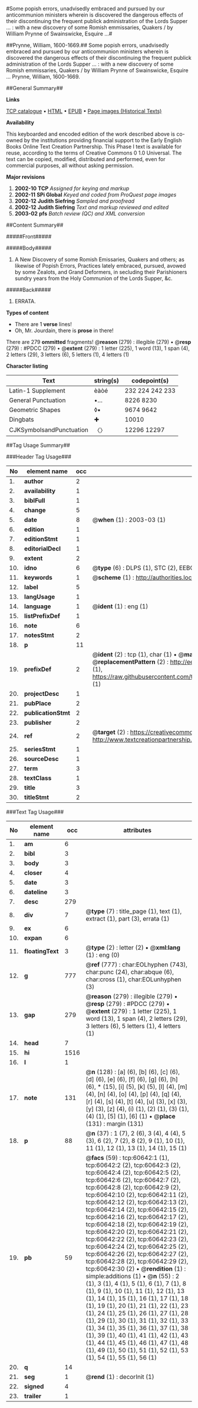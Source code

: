 #Some popish errors, unadvisedly embraced and pursued by our anticommunion ministers wherein is discovered the dangerous effects of their discontinuing the frequent publick administration of the Lords Supper ... : with a new discovery of some Romish emmissaries, Quakers / by William Prynne of Swainswicke, Esquire ...#

##Prynne, William, 1600-1669.##
Some popish errors, unadvisedly embraced and pursued by our anticommunion ministers wherein is discovered the dangerous effects of their discontinuing the frequent publick administration of the Lords Supper ... : with a new discovery of some Romish emmissaries, Quakers / by William Prynne of Swainswicke, Esquire ...
Prynne, William, 1600-1669.

##General Summary##

**Links**

[TCP catalogue](http://www.ota.ox.ac.uk/tcp/)  • 
[HTML](http://tei.it.ox.ac.uk/tcp/Texts-HTML/free/A56/A56210.html)  • 
[EPUB](http://tei.it.ox.ac.uk/tcp/Texts-EPUB/free/A56/A56210.epub) • 
[Page images (Historical Texts)](https://data.historicaltexts.jisc.ac.uk/view?pubId=eebo-12376762e&pageId=eebo-12376762e-60642-1)

**Availability**

This keyboarded and encoded edition of the
	       work described above is co-owned by the institutions
	       providing financial support to the Early English Books
	       Online Text Creation Partnership. This Phase I text is
	       available for reuse, according to the terms of Creative
	       Commons 0 1.0 Universal. The text can be copied,
	       modified, distributed and performed, even for
	       commercial purposes, all without asking permission.

**Major revisions**

1. __2002-10__ __TCP__ *Assigned for keying and markup*
1. __2002-11__ __SPi Global__ *Keyed and coded from ProQuest page images*
1. __2002-12__ __Judith Siefring__ *Sampled and proofread*
1. __2002-12__ __Judith Siefring__ *Text and markup reviewed and edited*
1. __2003-02__ __pfs__ *Batch review (QC) and XML conversion*

##Content Summary##

#####Front#####

#####Body#####

1. A New Discovery of some Romish Emissaries, Quakers and others; as likewise of Popish Errors, Practices lately embraced, pursued, avowed by some Zealots, and Grand Deformers, in secluding their Parishioners sundry years from the Holy Communion of the Lords Supper, &c.

#####Back#####

1. ERRATA.

**Types of content**

  * There are 1 **verse** lines!
  * Oh, Mr. Jourdain, there is **prose** in there!

There are 279 **ommitted** fragments! 
 @__reason__ (279) : illegible (279)  •  @__resp__ (279) : #PDCC (279)  •  @__extent__ (279) : 1 letter (225), 1 word (13), 1 span (4), 2 letters (29), 3 letters (6), 5 letters (1), 4 letters (1)

**Character listing**


|Text|string(s)|codepoint(s)|
|---|---|---|
|Latin-1 Supplement|èàòé|232 224 242 233|
|General Punctuation|•…|8226 8230|
|Geometric Shapes|◊▪|9674 9642|
|Dingbats|✚|10010|
|CJKSymbolsandPunctuation|〈〉|12296 12297|

##Tag Usage Summary##

###Header Tag Usage###

|No|element name|occ|attributes|
|---|---|---|---|
|1.|__author__|2||
|2.|__availability__|1||
|3.|__biblFull__|1||
|4.|__change__|5||
|5.|__date__|8| @__when__ (1) : 2003-03 (1)|
|6.|__edition__|1||
|7.|__editionStmt__|1||
|8.|__editorialDecl__|1||
|9.|__extent__|2||
|10.|__idno__|6| @__type__ (6) : DLPS (1), STC (2), EEBO-CITATION (1), OCLC (1), VID (1)|
|11.|__keywords__|1| @__scheme__ (1) : http://authorities.loc.gov/ (1)|
|12.|__label__|5||
|13.|__langUsage__|1||
|14.|__language__|1| @__ident__ (1) : eng (1)|
|15.|__listPrefixDef__|1||
|16.|__note__|6||
|17.|__notesStmt__|2||
|18.|__p__|11||
|19.|__prefixDef__|2| @__ident__ (2) : tcp (1), char (1)  •  @__matchPattern__ (2) : ([0-9\-]+):([0-9IVX]+) (1), (.+) (1)  •  @__replacementPattern__ (2) : http://eebo.chadwyck.com/downloadtiff?vid=$1&page=$2 (1), https://raw.githubusercontent.com/textcreationpartnership/Texts/master/tcpchars.xml#$1 (1)|
|20.|__projectDesc__|1||
|21.|__pubPlace__|2||
|22.|__publicationStmt__|2||
|23.|__publisher__|2||
|24.|__ref__|2| @__target__ (2) : https://creativecommons.org/publicdomain/zero/1.0/ (1), http://www.textcreationpartnership.org/docs/. (1)|
|25.|__seriesStmt__|1||
|26.|__sourceDesc__|1||
|27.|__term__|3||
|28.|__textClass__|1||
|29.|__title__|3||
|30.|__titleStmt__|2||


###Text Tag Usage###

|No|element name|occ|attributes|
|---|---|---|---|
|1.|__am__|6||
|2.|__bibl__|3||
|3.|__body__|3||
|4.|__closer__|4||
|5.|__date__|3||
|6.|__dateline__|3||
|7.|__desc__|279||
|8.|__div__|7| @__type__ (7) : title_page (1), text (1), extract (1), part (3), errata (1)|
|9.|__ex__|6||
|10.|__expan__|6||
|11.|__floatingText__|3| @__type__ (2) : letter (2)  •  @__xml:lang__ (1) : eng (0)|
|12.|__g__|777| @__ref__ (777) : char:EOLhyphen (743), char:punc (24), char:abque (6), char:cross (1), char:EOLunhyphen (3)|
|13.|__gap__|279| @__reason__ (279) : illegible (279)  •  @__resp__ (279) : #PDCC (279)  •  @__extent__ (279) : 1 letter (225), 1 word (13), 1 span (4), 2 letters (29), 3 letters (6), 5 letters (1), 4 letters (1)|
|14.|__head__|7||
|15.|__hi__|1516||
|16.|__l__|1||
|17.|__note__|131| @__n__ (128) : [a] (6), [b] (6), [c] (6), [d] (6), [e] (6), [f] (6), [g] (6), [h] (6), * (15), [i] (5), [k] (5), [l] (4), [m] (4), [n] (4), [o] (4), [p] (4), [q] (4), [r] (4), [s] (4), [t] (4), [u] (3), [x] (3), [y] (3), [z] (4), (i) (1), (2) (1), (3) (1), (4) (1), [5] (1), [6] (1)  •  @__place__ (131) : margin (131)|
|18.|__p__|88| @__n__ (37) : 1 (7), 2 (6), 3 (4), 4 (4), 5 (3), 6 (2), 7 (2), 8 (2), 9 (1), 10 (1), 11 (1), 12 (1), 13 (1), 14 (1), 15 (1)|
|19.|__pb__|59| @__facs__ (59) : tcp:60642:1 (1), tcp:60642:2 (2), tcp:60642:3 (2), tcp:60642:4 (2), tcp:60642:5 (2), tcp:60642:6 (2), tcp:60642:7 (2), tcp:60642:8 (2), tcp:60642:9 (2), tcp:60642:10 (2), tcp:60642:11 (2), tcp:60642:12 (2), tcp:60642:13 (2), tcp:60642:14 (2), tcp:60642:15 (2), tcp:60642:16 (2), tcp:60642:17 (2), tcp:60642:18 (2), tcp:60642:19 (2), tcp:60642:20 (2), tcp:60642:21 (2), tcp:60642:22 (2), tcp:60642:23 (2), tcp:60642:24 (2), tcp:60642:25 (2), tcp:60642:26 (2), tcp:60642:27 (2), tcp:60642:28 (2), tcp:60642:29 (2), tcp:60642:30 (2)  •  @__rendition__ (1) : simple:additions (1)  •  @__n__ (55) : 2 (1), 3 (1), 4 (1), 5 (1), 6 (1), 7 (1), 8 (1), 9 (1), 10 (1), 11 (1), 12 (1), 13 (1), 14 (1), 15 (1), 16 (1), 17 (1), 18 (1), 19 (1), 20 (1), 21 (1), 22 (1), 23 (1), 24 (1), 25 (1), 26 (1), 27 (1), 28 (1), 29 (1), 30 (1), 31 (1), 32 (1), 33 (1), 34 (1), 35 (1), 36 (1), 37 (1), 38 (1), 39 (1), 40 (1), 41 (1), 42 (1), 43 (1), 44 (1), 45 (1), 46 (1), 47 (1), 48 (1), 49 (1), 50 (1), 51 (1), 52 (1), 53 (1), 54 (1), 55 (1), 56 (1)|
|20.|__q__|14||
|21.|__seg__|1| @__rend__ (1) : decorInit (1)|
|22.|__signed__|4||
|23.|__trailer__|1||
